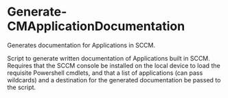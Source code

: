 # Generate-CMApplicationDocumentation
Generates documentation for Applications in SCCM. 

Script to generate written documentation of Applications built in SCCM. Requires that the SCCM console be installed on the local device to load the requisite Powershell cmdlets, and that a list of applications (can pass wildcards) and a destination for the generated documentation be passed to the script.
